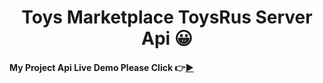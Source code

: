 <h1 align="center"> Toys Marketplace ToysRus Server Api  😀</h1>



#### My Project Api Live Demo Please Click 👉[▶](https://toy-marketplace-server-side-ten.vercel.app/ 'Click For Live Project Demo')
